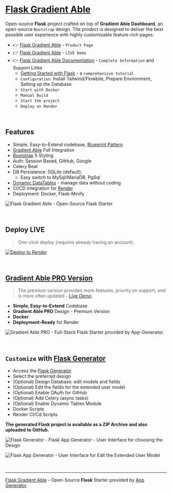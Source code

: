 # [Flask Gradient Able](https://app-generator.dev/product/gradient-able/flask/)

Open-source **Flask** project crafted on top of **Gradient Able Dashboard**, an open-source `Bootstrap` design.
The product is designed to deliver the best possible user experience with highly customizable feature-rich pages. 

- 👉 [Flask Gradient Able](https://app-generator.dev/product/gradient-able/flask/) - `Product Page`
- 👉 [Flask Gradient Able](https://flask-gradient-able.appseed-srv1.com) - `LIVE Demo` 
- 👉 [Flask Gradient Able Documentation](https://app-generator.dev/docs/products/flask/gradient-able/index.html) - `Complete Information` and Support Links
  - [Getting Started with Flask](https://app-generator.dev/docs/technologies/flask/index.html) - a `comprehensive tutorial`
  - `Configuration`: Install Tailwind/Flowbite, Prepare Environment, Setting up the Database 
  - `Start with Docker`
  - `Manual Build`
  - `Start the project`
  - `Deploy on Render`

<br />

## Features

- Simple, Easy-to-Extend codebase, [Blueprint Pattern](https://app-generator.dev/blog/flask-blueprints-a-developers-guide/)
- [Gradient Able](https://app-generator.dev/docs/templates/bootstrap/gradient-able.html) Full Integration
- [Bootstrap](https://app-generator.dev/docs/templates/bootstrap/index.html) 5 Styling
- Auth: Session Based, GitHub, Google
- Celery Beat 
- DB Persistence: SQLite (default), 
  - Easy switch to MySql/MariaDB, PgSql
- [Dynamic DataTables](https://flask-gradient-demo.onrender.com/dynamic-dt) - manage data without coding
- CI/CD integration for [Render](https://app-generator.dev/docs/deployment/render/index.html)
- Deployment: Docker, Flask-Minify

![Flask Gradient Able - Open-Source Flask Starter](https://user-images.githubusercontent.com/51070104/171583187-c4ca1bef-b535-458e-9250-8d62ba1f5b30.png)

<br />

## Deploy LIVE

> One-click deploy (requires already having an account).

[![Deploy to Render](https://render.com/images/deploy-to-render-button.svg)](https://render.com/deploy)

<br />

## [Gradient Able PRO Version](https://app-generator.dev/product/gradient-able-pro/flask/)

> The premium version provides more features, priority on support, and is more often updated - [Live Demo](https://flask-gradient-pro.onrender.com/).

- **Simple, Easy-to-Extend** Codebase
- **Gradient Able PRO** Design - Premium Version 
- **Docker**
- **Deployment-Ready** for Render 

![Gradient Able PRO - Full-Stack Flask Starter provided by App-Generator.](https://user-images.githubusercontent.com/51070104/171583582-d9652e7e-f420-4cf0-8eb1-dda3c79f8c18.png)

<br />

## `Customize` with [Flask Generator](https://app-generator.dev/tools/flask-generator/)

- Access the [Flask Generator](https://app-generator.dev/tools/flask-generator/)
- Select the preferred design
- (Optional) Design Database: edit models and fields
- (Optional) Edit the fields for the extended user model
- (Optional) Enable OAuth for GitHub
- (Optional) Add Celery (async tasks)
- (Optional) Enable Dynamic Tables Module
- Docker Scripts
- Render CI/Cd Scripts

**The generated Flask project is available as a ZIP Archive and also uploaded to GitHub.**

![Flask Generator - Flask App Generator - User Interface for choosing the Design](https://github.com/user-attachments/assets/fbf73fc0-e9a1-4f01-86a8-aa8be55413b5) 

![Flask App Generator - User Interface for Edit the Extended User Model](https://github.com/user-attachments/assets/138b9816-4f2e-454f-84f2-7409969b8548) 

<br />

---
[Flask Gradient Able](https://app-generator.dev/product/gradient-able/flask/) - Open-Source **Flask** Starter provided by [App Generator](https://app-generator.dev)
